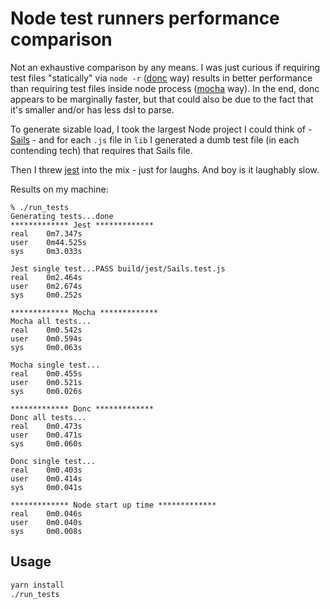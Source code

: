 # Node test runners performance comparison

Not an exhaustive comparison by any means. I was just curious if requiring test files "statically" via `node -r` ([donc](https://github.com/artemave/donc) way) results in better performance than requiring test files inside node process ([mocha](https://github.com/mochajs/mocha) way). In the end, donc appears to be marginally faster, but that could also be due to the fact that it's smaller and/or has less dsl to parse.

To generate sizable load, I took the largest Node project I could think of - [Sails](https://sailsjs.com/) - and for each `.js` file in `lib` I generated a dumb test file (in each contending tech) that requires that Sails file.

Then I threw [jest](https://jestjs.io/) into the mix - just for laughs. And boy is it laughably slow.

Results on my machine:

```
% ./run_tests
Generating tests...done
************* Jest *************
real    0m7.347s
user    0m44.525s
sys     0m3.033s

Jest single test...PASS build/jest/Sails.test.js
real    0m2.464s
user    0m2.674s
sys     0m0.252s

************* Mocha *************
Mocha all tests...
real    0m0.542s
user    0m0.594s
sys     0m0.063s

Mocha single test...
real    0m0.455s
user    0m0.521s
sys     0m0.026s

************* Donc *************
Donc all tests...
real    0m0.473s
user    0m0.471s
sys     0m0.060s

Donc single test...
real    0m0.403s
user    0m0.414s
sys     0m0.041s

************* Node start up time *************
real    0m0.046s
user    0m0.040s
sys     0m0.008s
```


## Usage

```bash
yarn install
./run_tests
```
